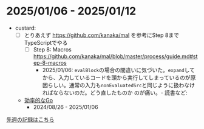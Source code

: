 # 2025/01/06 - 2025/01/12

- custard:
    - [ ] とりあえず <https://github.com/kanaka/mal> を参考にStep 8までTypeScriptでやる
        - [ ] Step 8: Macros <https://github.com/kanaka/mal/blob/master/process/guide.md#step-8-macros>
            - 2025/01/06: `evalBlock`の場合の間違いに気づいた。`expand`してから、入力しているコードを頭から実行してしまっているのが原因らしい。通常の入力も`nonEvaluatedSrc`と同じように扱わなければならないのだ。どう直したものか
のが痛い。- 読書など:
    - [効率的なGo](https://www.oreilly.co.jp//books/9784814400539/)
        - 2024/08/26 - 2025/01/06

[先週の記録はこちら](https://github.com/igrep/daily-commits/blob/2df98ee35cc0bf000be2b75ae88e3b1a82a23b5a/yesterday.md)
